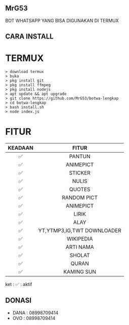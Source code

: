 ## MrG53
BOT WHATSAPP YANG BISA DIGUNAKAN DI TERMUX







## CARA INSTALL
# TERMUX
```bas
> download termux
> buka
> pkg install git
> pkg install ffmpeg
> pkg install nodejs
> apt update && apt upgrade
> git clone https://github.com/MrG53/botwa-lengkap
> cd botwa-lengkap
> bash install.sh
> node index.js
```


# FITUR

| KEADAAN       |               FITUR     |
| :-----------: | :--------------------------------:  |
|       ✅       |    PANTUN                         |
|       ✅       | ANIMEPICT                         |
|       ✅       | STICKER                           |
|       ✅       | NULIS                             |
|       ✅       | QUOTES                            |
|       ✅       | RANDOM PICT                       |
|       ✅       | ANIMEPICT                         |
|       ✅       | LIRIK                             |
|       ✅       | ALAY                              |
|       ✅       | YT,YTMP3,IG,TWT DOWNLOADER        |
|       ✅       | WIKIPEDIA                         |
|       ✅       | ARTI NAMA                         |
|       ✅       | SHOLAT                            |
|       ✅       | QURAN                             |
|       ✅       | KAMING SUN                        |

ket : ✅ : aktif



## DONASI
* DANA : 08998709414
* OVO  : 08998709414 
